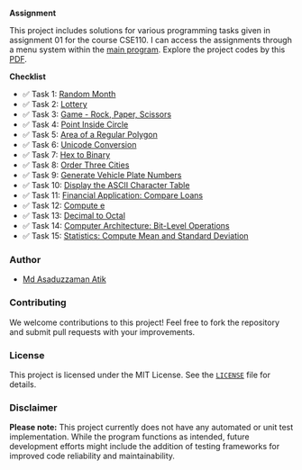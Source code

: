 
**Assignment**

This project includes solutions for various programming tasks given in assignment 01 for the course CSE110. I can access the assignments through a menu system within the [main program](./app/src/main/java/academic/cse110/assignment01/App.java). Explore the project codes by this [PDF](./app/src/main/resources/Assignment%2001.pdf).

**Checklist**

- ✅ Task 1: [Random Month](./app/src/main/java/academic/cse110/assignment01/assignments/T01_RandomMonth.java)
- ✅ Task 2: [Lottery](.app/src/main/java/academic/cse110/assignment01/assignments/T02_Lottery.java)
- ✅ Task 3: [Game - Rock, Paper, Scissors](./app/src/main/java/academic/cse110/assignment01/assignments/T03_GameRockPaperScissors.java)
- ✅ Task 4: [Point Inside Circle](./app/src/main/java/academic/cse110/assignment01/assignments/T04_PointInsideCircle.java)
- ✅ Task 5: [Area of a Regular Polygon](./app/src/main/java/academic/cse110/assignment01/assignments/T05_AreaRegularPolygon.java)
- ✅ Task 6: [Unicode Conversion](./app/src/main/java/academic/cse110/assignment01/assignments/T06_UnicodeConversion.java)
- ✅ Task 7: [Hex to Binary](./app/src/main/java/academic/cse110/assignment01/assignments/T07_HexToBinary.java)
- ✅ Task 8: [Order Three Cities](./app/src/main/java/academic/cse110/assignment01/assignments/T08_OrderThreeCities.java)
- ✅ Task 9: [Generate Vehicle Plate Numbers](./app/src/main/java/academic/cse110/assignment01/assignments/T09_GenerateVehiclePlateNumbers.java)
- ✅ Task 10: [Display the ASCII Character Table](./app/src/main/java/academic/cse110/assignment01/assignments/T10_ASCIICharacterTable.java)
- ✅ Task 11: [Financial Application: Compare Loans](./app/src/main/java/academic/cse110/assignment01/assignments/T11_CompareLoans.java)
- ✅ Task 12: [Compute e](./app/src/main/java/academic/cse110/assignment01/assignments/T12_ComputeE.java)
- ✅ Task 13: [Decimal to Octal](./app/src/main/java/academic/cse110/assignment01/assignments/T13_DecimalToOctal.java)
- ✅ Task 14: [Computer Architecture: Bit-Level Operations](./app/src/main/java/academic/cse110/assignment01/assignments/T14_BitLevelOperations.java)
- ✅ Task 15: [Statistics: Compute Mean and Standard Deviation](./app/src/main/java/academic/cse110/assignment01/assignments/T15_ComputeMeanAndStandardDeviation.java)

### Author

* [Md Asaduzzaman Atik](https://www.github.com/mrasadatik)

### Contributing

We welcome contributions to this project! Feel free to fork the repository and submit pull requests with your improvements.

### License

This project is licensed under the MIT License. See the [`LICENSE`](/LICENSE) file for details.

### Disclaimer

**Please note:** This project currently does not have any automated or unit test implementation. While the program functions as intended, future development efforts might include the addition of testing frameworks for improved code reliability and maintainability.

